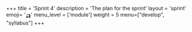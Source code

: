 +++
title = 'Sprint 4'
description = 'The plan for the sprint'
layout = 'sprint'
emoji= '🛺'
menu_level = ['module']
weight = 5
menu=["develop", "syllabus"]
+++
